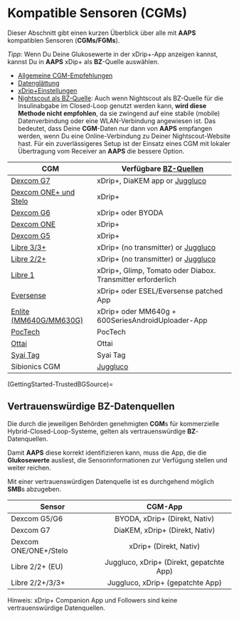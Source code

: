 # Kompatible Sensoren (CGMs)

Dieser Abschnitt gibt einen kurzen Überblick über alle mit **AAPS** kompatiblen Sensoren (**CGMs/FGMs**).

*Tipp*: Wenn Du Deine Glukosewerte in der xDrip+-App anzeigen kannst, kannst Du in **AAPS** xDip+ als **BZ**-Quelle auswählen.

* [Allgemeine CGM-Empfehlungen](../CompatibleCgms/GeneralCGMRecommendation.md)
* [Datenglättung](../CompatibleCgms/SmoothingBloodGlucoseData.md)
* [xDrip+Einstellungen](../CompatibleCgms/xDrip.md)
* [Nightscout als BZ-Quelle](../CompatibleCgms/CgmNightscoutUpload.md): Auch wenn Nightscout als BZ-Quelle für die Insulinabgabe im Closed-Loop genutzt werden kann, **wird diese Methode nicht empfohlen**, da sie zwingend auf eine stabile (mobile) Datenverbindung oder eine WLAN-Verbindung angewiesen ist. Das bedeutet, dass Deine **CGM**-Daten nur dann von **AAPS** empfangen werden, wenn Du eine Online-Verbindung zu Deiner Nightscout-Website hast. Für ein zuverlässigeres Setup ist der Einsatz eines CGM mit lokaler Übertragung vom Receiver an **AAPS** die bessere Option.

| CGM                                                    | Verfügbare [BZ-Quellen](../SettingUpAaps/ConfigBuilder.md#bg-source)                       |
| ------------------------------------------------------ | ------------------------------------------------------------------------------------------ |
| [Dexcom G7](../CompatibleCgms/DexcomG7.md)             | xDrip+, DiaKEM app or [Juggluco](https://www.juggluco.nl/Jugglucohelp/introhelp.html)      |
| [Dexcom ONE+ und Stelo](../CompatibleCgms/DexcomG7.md) | xDrip+                                                                                     |
| [Dexcom G6](../CompatibleCgms/DexcomG6.md)             | xDrip+ oder BYODA                                                                          |
| [Dexcom ONE](../CompatibleCgms/DexcomG6.md)            | xDrip+                                                                                     |
| [Dexcom G5](../CompatibleCgms/DexcomG5.md)             | xDrip+                                                                                     |
| [Libre 3/3+](../CompatibleCgms/Libre3.md)              | xDrip+ (no transmitter) or [Juggluco](https://www.juggluco.nl/Juggluco/libre3/)            |
| [Libre 2/2+](../CompatibleCgms/Libre2.md)              | xDrip+ (no transmitter) or [Juggluco](https://www.juggluco.nl/Jugglucohelp/introhelp.html) |
| [Libre 1](../CompatibleCgms/Libre1.md)                 | xDrip+, Glimp, Tomato oder Diabox. Transmitter erforderlich                                |
| [Eversense](../CompatibleCgms/Eversense.md)            | xDrip+ oder ESEL/Eversense patched App                                                     |
| [Enlite (MM640G/MM630G)](../CompatibleCgms/MM640g.md)  | xDrip+ oder MM640g + 600SeriesAndroidUploader-App                                          |
| [PocTech](../CompatibleCgms/PocTech.md)                | PocTech                                                                                    |
| [Ottai](../CompatibleCgms/OttaiM8.md)                  | Ottai                                                                                      |
| [Syai Tag](../CompatibleCgms/SyaiTagX1.md)             | Syai Tag                                                                                   |
| Sibionics CGM                                          | [Juggluco](https://www.juggluco.nl/Jugglucohelp/introhelp.html)                            |

(GettingStarted-TrustedBGSource)=

## Vertrauenswürdige BZ-Datenquellen

Die durch die jeweiligen Behörden genehmigten **CGM**s für kommerzielle Hybrid-Closed-Loop-Systeme, gelten als vertrauenswürdige **BZ**-Datenquellen.

Damit **AAPS** diese korrekt identifizieren kann, muss die App, die die **Glukosewerte** ausliest, die Sensorinformationen zur Verfügung stellen und weiter reichen.

Mit einer vertrauenswürdigen Datenquelle ist es durchgehend möglich **SMB**s abzugeben.

| Sensor                |                 CGM-App                  |
| --------------------- |:----------------------------------------:|
| Dexcom G5/G6          |      BYODA, xDrip+ (Direkt, Nativ)       |
| Dexcom G7             |      DiaKEM, xDrip+ (Direkt, Nativ)      |
| Dexcom ONE/ONE+/Stelo |          xDrip+ (Direkt, Nativ)          |
| Libre 2/2+ (EU)       | Juggluco, xDrip+ (Direkt, gepatchte App) |
| Libre 2/2+/3/3+       |     Juggluco, xDrip+ (gepatchte App)     |

Hinweis: xDrip+ Companion App und Followers sind keine vertrauenswürdige Datenquellen.
